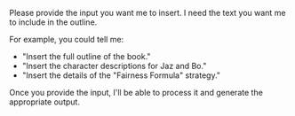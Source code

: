 Please provide the input you want me to insert. I need the text you want me to include in the outline. 

For example, you could tell me:

* "Insert the full outline of the book."
* "Insert the character descriptions for Jaz and Bo."
* "Insert the details of the "Fairness Formula" strategy." 

Once you provide the input, I'll be able to process it and generate the appropriate output. 

